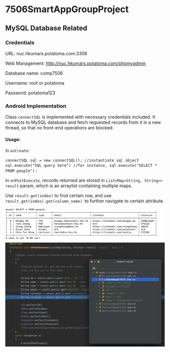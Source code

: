 # 7506SmartAppGroupProject
## MySQL Database Related
### Credentials

URL: nuc.hkumars.potatoma.com:3306

Web Management: http://nuc.hkumars.potatoma.com/phpmyadmin

Database name: comp7506

Username: root or potatoma

Password: potatoma123
### Android Implementation
Class ```connectSQL``` is implemented with necessary credentials included. It connects to MySQL database and fetch requested records from it in a new thread, so that no front-end operations are blocked.

#### Usage:

in ```onCreate```:
```
connectSQL sql = new connectSQL(); //instantiate sql object
sql.execute("SQL query here") //for instance, sql.execute("SELECT * FROM people")；
```

in ```onPostExecute```, records returned are stored in ```List<Map<String, String>> result``` param, which is an arraylist containing multiple maps.

Use ```result.get(index)``` to find certain row, and use ```result.get(index).get(column_name) ```to further navigate to certain attribute.

![](./images/Untitled%202.jpg)
![](./images/Untitled%203.jpg)
